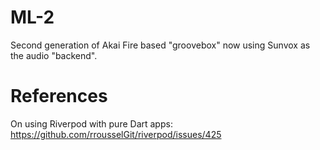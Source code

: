 # ML-2

Second generation of Akai Fire based "groovebox" now using Sunvox as the audio "backend".


# References 

On using Riverpod with pure Dart apps: https://github.com/rrousselGit/riverpod/issues/425
